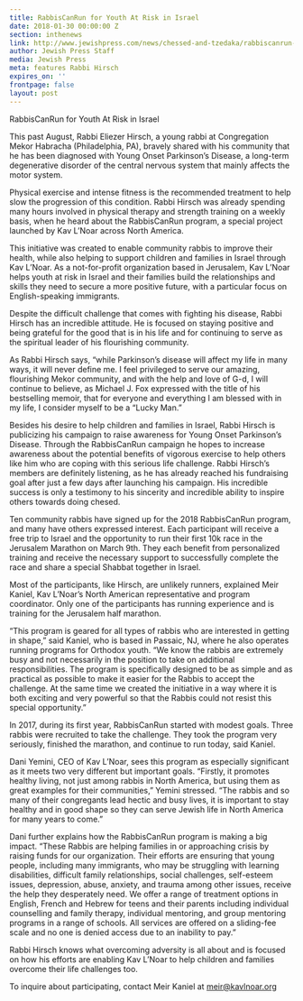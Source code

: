 ```yaml
---
title: RabbisCanRun for Youth At Risk in Israel
date: 2018-01-30 00:00:00 Z
section: inthenews
link: http://www.jewishpress.com/news/chessed-and-tzedaka/rabbiscanrun-for-youth-at-risk-in-israel/2018/01/30/
author: Jewish Press Staff
media: Jewish Press
meta: features Rabbi Hirsch
expires_on: ''
frontpage: false
layout: post
---
```


RabbisCanRun for Youth At Risk in Israel

This past August, Rabbi Eliezer Hirsch, a young rabbi at Congregation Mekor Habracha (Philadelphia, PA), bravely shared with his community that he has been diagnosed with Young Onset Parkinson’s Disease, a long-term degenerative disorder of the central nervous system that mainly affects the motor system.

Physical exercise and intense fitness is the recommended treatment to help slow the progression of this condition. Rabbi Hirsch was already spending many hours involved in physical therapy and strength training on a weekly basis, when he heard about the RabbisCanRun program, a special project launched by Kav L’Noar across North America.

This initiative was created to enable community rabbis to improve their health, while also helping to support children and families in Israel through Kav L’Noar. As a not-for-profit organization based in Jerusalem, Kav L’Noar helps youth at risk in Israel and their families build the relationships and skills they need to secure a more positive future, with a particular focus on English-speaking immigrants.

Despite the difficult challenge that comes with fighting his disease, Rabbi Hirsch has an incredible attitude. He is focused on staying positive and being grateful for the good that is in his life and for continuing to serve as the spiritual leader of his flourishing community.

As Rabbi Hirsch says, “while Parkinson’s disease will affect my life in many ways, it will never define me.  I feel privileged to serve our amazing, flourishing Mekor community, and with the help and love of G-d, I will continue to believe, as Michael J. Fox expressed with the title of his bestselling memoir, that for everyone and everything I am blessed with in my life, I consider myself to be a “Lucky Man.” 

Besides his desire to help children and families in Israel, Rabbi Hirsch is publicizing his campaign to raise awareness for Young Onset Parkinson’s Disease. Through the RabbisCanRun campaign he hopes to increase awareness about the potential benefits of vigorous exercise to help others like him who are coping with this serious life challenge.  Rabbi Hirsch’s members are definitely listening, as he has already reached his fundraising goal after just a few days after launching his campaign. His incredible success is only a testimony to his sincerity and incredible ability to inspire others towards doing chesed.

Ten community rabbis have signed up for the 2018 RabbisCanRun program, and many have others expressed interest. Each participant will receive a free trip to Israel and the opportunity to run their first 10k race in the Jerusalem Marathon on March 9th.  They each benefit from personalized training and receive the necessary support to successfully complete the race and share a special Shabbat together in Israel.

Most of the participants, like Hirsch, are unlikely runners, explained Meir Kaniel, Kav L’Noar’s North American representative and program coordinator. Only one of the participants has running experience and is training for the Jerusalem half marathon.

“This program is geared for all types of rabbis who are interested in getting in shape,” said Kaniel, who is based in Passaic, NJ, where he also operates running programs for Orthodox youth. “We know the rabbis are extremely busy and not necessarily in the position to take on additional responsibilities. The program is specifically designed to be as simple and as practical as possible to make it easier for the Rabbis to accept the challenge. At the same time we created the initiative in a way where it is both exciting and very powerful so that the Rabbis could not resist this special opportunity.”

In 2017, during its first year, RabbisCanRun started with modest goals. Three rabbis were recruited to take the challenge. They took the program very seriously, finished the marathon, and continue to run today, said Kaniel.

Dani Yemini, CEO of Kav L’Noar, sees this program as especially significant as it meets two very different but important goals. “Firstly, it promotes healthy living, not just among rabbis in North America, but using them as great examples for their communities,” Yemini stressed. “The rabbis and so many of their congregants lead hectic and busy lives, it is important to stay healthy and in good shape so they can serve Jewish life in North America for many years to come.”

Dani further explains how the RabbisCanRun program is making a big impact. “These Rabbis are helping families in or approaching crisis by raising funds for our organization. Their efforts are ensuring that young people, including many immigrants, who may be struggling with learning disabilities, difficult family relationships, social challenges, self-esteem issues, depression, abuse, anxiety, and trauma among other issues, receive the help they desperately need.  We offer a range of treatment options in English, French and Hebrew for teens and their parents including individual counselling and family therapy, individual mentoring, and group mentoring programs in a range of schools. All services are offered on a sliding-fee scale and no one is denied access due to an inability to pay.”

Rabbi Hirsch knows what overcoming adversity is all about and is focused on how his efforts are enabling Kav L’Noar to help children and families overcome their life challenges too. 

To inquire about participating, contact Meir Kaniel at meir@kavlnoar.org
